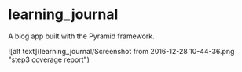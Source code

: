 # learning_journal

A blog app built with the Pyramid framework.

![alt text](learning_journal/Screenshot from 2016-12-28 10-44-36.png "step3 coverage report")
